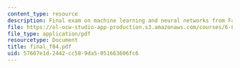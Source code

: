 ```yaml
---
content_type: resource
description: Final exam on machine learning and neural networks from Fall 2004.
file: https://ol-ocw-studio-app-production.s3.amazonaws.com/courses/6-867-machine-learning-fall-2006/57667e1d2442cc589da5051663606fc6_final_f04.pdf
file_type: application/pdf
resourcetype: Document
title: final_f04.pdf
uid: 57667e1d-2442-cc58-9da5-051663606fc6
---
```

